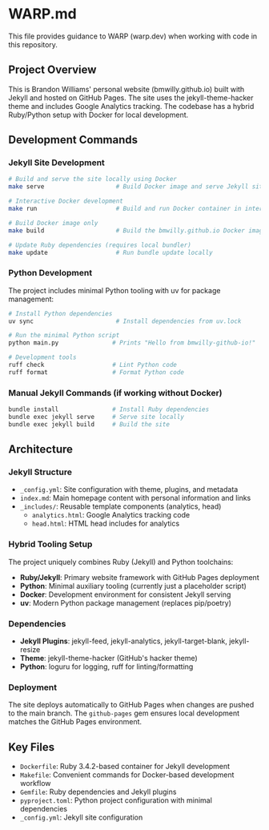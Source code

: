 # WARP.md

This file provides guidance to WARP (warp.dev) when working with code in this repository.

## Project Overview

This is Brandon Williams' personal website (bmwilly.github.io) built with Jekyll and hosted on GitHub Pages. The site uses the jekyll-theme-hacker theme and includes Google Analytics tracking. The codebase has a hybrid Ruby/Python setup with Docker for local development.

## Development Commands

### Jekyll Site Development
```bash
# Build and serve the site locally using Docker
make serve                    # Build Docker image and serve Jekyll site at localhost:4000

# Interactive Docker development
make run                      # Build and run Docker container in interactive mode

# Build Docker image only
make build                    # Build the bmwilly.github.io Docker image

# Update Ruby dependencies (requires local bundler)
make update                   # Run bundle update locally
```

### Python Development
The project includes minimal Python tooling with uv for package management:

```bash
# Install Python dependencies
uv sync                       # Install dependencies from uv.lock

# Run the minimal Python script
python main.py               # Prints "Hello from bmwilly-github-io!"

# Development tools
ruff check                   # Lint Python code
ruff format                  # Format Python code
```

### Manual Jekyll Commands (if working without Docker)
```bash
bundle install               # Install Ruby dependencies
bundle exec jekyll serve     # Serve site locally
bundle exec jekyll build     # Build the site
```

## Architecture

### Jekyll Structure
- `_config.yml`: Site configuration with theme, plugins, and metadata
- `index.md`: Main homepage content with personal information and links
- `_includes/`: Reusable template components (analytics, head)
  - `analytics.html`: Google Analytics tracking code
  - `head.html`: HTML head includes for analytics

### Hybrid Tooling Setup
The project uniquely combines Ruby (Jekyll) and Python toolchains:
- **Ruby/Jekyll**: Primary website framework with GitHub Pages deployment
- **Python**: Minimal auxiliary tooling (currently just a placeholder script)
- **Docker**: Development environment for consistent Jekyll serving
- **uv**: Modern Python package management (replaces pip/poetry)

### Dependencies
- **Jekyll Plugins**: jekyll-feed, jekyll-analytics, jekyll-target-blank, jekyll-resize
- **Theme**: jekyll-theme-hacker (GitHub's hacker theme)
- **Python**: loguru for logging, ruff for linting/formatting

### Deployment
The site deploys automatically to GitHub Pages when changes are pushed to the main branch. The `github-pages` gem ensures local development matches the GitHub Pages environment.

## Key Files
- `Dockerfile`: Ruby 3.4.2-based container for Jekyll development
- `Makefile`: Convenient commands for Docker-based development workflow
- `Gemfile`: Ruby dependencies and Jekyll plugins
- `pyproject.toml`: Python project configuration with minimal dependencies
- `_config.yml`: Jekyll site configuration
